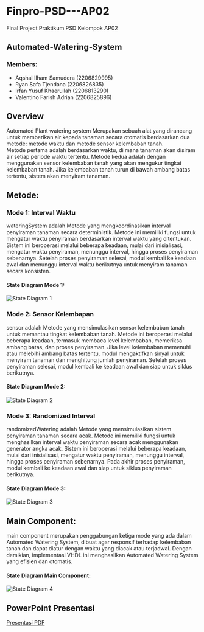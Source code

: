 # Finpro-PSD---AP02
Final Project Praktikum PSD Kelompok AP02

## Automated-Watering-System

### Members:
* Aqshal Ilham Samudera      (2206829995)
* Ryan Safa Tjendana         (2206826835)
* Irfan Yusuf Khaerullah     (2206813290)
* Valentino Farish Adrian    (2206825896)

## Overview
Automated Plant watering system Merupakan sebuah alat yang dirancang untuk memberikan air kepada tanaman secara otomatis berdasarkan dua metode: metode waktu dan metode sensor kelembaban tanah.\
Metode pertama adalah berdasarkan waktu, di mana tanaman akan disiram air setiap periode waktu tertentu. Metode kedua adalah dengan menggunakan sensor kelembaban tanah yang akan mengukur tingkat kelembaban tanah. Jika kelembaban tanah turun di bawah ambang batas tertentu, sistem akan menyiram tanaman.

## Metode:
### Mode 1: Interval Waktu
wateringSystem adalah Metode yang mengkoordinasikan interval penyiraman tanaman secara deterministik. Metode ini memiliki fungsi untuk mengatur waktu penyiraman berdasarkan interval waktu yang ditentukan. Sistem ini beroperasi melalui beberapa keadaan, mulai dari inisialisasi, mengatur waktu penyiraman, menunggu interval, hingga proses penyiraman sebenarnya. Setelah proses penyiraman selesai, modul kembali ke keadaan awal dan menunggu interval waktu berikutnya untuk menyiram tanaman secara konsisten.
#### State Diagram Mode 1:
![State Diagram 1](https://cdn.discordapp.com/attachments/1188127698728534067/1188502131922194524/Diagram_Tanpa_Judul.drawio_27.png?ex=659ac1dd&is=65884cdd&hm=cb672a217df3bcaeaec525d70e3d460249345027549b95218b0bc2fc1c3fe8ea&)

### Mode 2: Sensor Kelembapan
sensor adalah Metode yang mensimulasikan sensor kelembaban tanah untuk memantau tingkat kelembaban tanah. Metode ini beroperasi melalui beberapa keadaan, termasuk membaca level kelembaban, memeriksa ambang batas, dan proses penyiraman. Jika level kelembaban memenuhi atau melebihi ambang batas tertentu, modul mengaktifkan sinyal untuk menyiram tanaman dan menghitung jumlah penyiraman. Setelah proses penyiraman selesai, modul kembali ke keadaan awal dan siap untuk siklus berikutnya.
#### State Diagram Mode 2:
![State Diagram 2](https://cdn.discordapp.com/attachments/1188127698728534067/1188502402438021172/image.png?ex=659ac21e&is=65884d1e&hm=5ac9d70d8b8e208f842a40ac337c5450a67eb9cca38ef53f64dda61aa7ba1883&)

### Mode 3: Randomized Interval
randomizedWatering adalah Metode yang mensimulasikan sistem penyiraman tanaman secara acak. Metode ini memiliki fungsi untuk menghasilkan interval waktu penyiraman secara acak menggunakan generator angka acak. Sistem ini beroperasi melalui beberapa keadaan, mulai dari inisialisasi, mengatur waktu penyiraman, menunggu interval, hingga proses penyiraman sebenarnya. Pada akhir proses penyiraman, modul kembali ke keadaan awal dan siap untuk siklus penyiraman berikutnya.
#### State Diagram Mode 3:
![State Diagram 3](https://cdn.discordapp.com/attachments/1188127698728534067/1188502131922194524/Diagram_Tanpa_Judul.drawio_27.png?ex=659ac1dd&is=65884cdd&hm=cb672a217df3bcaeaec525d70e3d460249345027549b95218b0bc2fc1c3fe8ea&)

## Main Component:
main component merupakan penggabungan ketiga mode yang ada dalam Automated Watering System, dibuat agar responsif terhadap kelembaban tanah dan dapat diatur dengan waktu yang diacak atau terjadwal. Dengan demikian, implementasi VHDL ini menghasilkan Automated Watering System yang efisien dan otomatis.

#### State Diagram Main Component:
![State Diagram 4](https://cdn.discordapp.com/attachments/1188127698728534067/1188502132152860754/Diagram_Tanpa_Judul.drawio_28.png?ex=659ac1dd&is=65884cdd&hm=620f94dae3b0de87df75cfc8fd52c36857a92748eab96f784c064a92f1b6e809&)

## PowerPoint Presentasi
[Presentasi PDF](https://github.com/irfanyusuf13/Finpro-PSD---AP02/blob/master/PPT%20Automated%20Watering%20System%20PSD%20AP02.pdf)
